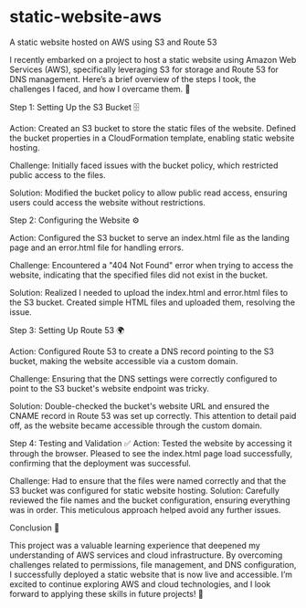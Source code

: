 # static-website-aws
A static website hosted on AWS using S3 and Route 53

I recently embarked on a project to host a static website using Amazon Web Services (AWS), specifically leveraging S3 for storage and Route 53 for DNS management. Here’s a brief overview of the steps I took, the challenges I faced, and how I overcame them. 🚀

Step 1: Setting Up the S3 Bucket 🗄️

Action: Created an S3 bucket to store the static files of the website. Defined the bucket properties in a CloudFormation template, enabling static website hosting.

Challenge: Initially faced issues with the bucket policy, which restricted public access to the files.

Solution: Modified the bucket policy to allow public read access, ensuring users could access the website without restrictions.

Step 2: Configuring the Website ⚙️

Action: Configured the S3 bucket to serve an index.html file as the landing page and an error.html file for handling errors.

Challenge: Encountered a "404 Not Found" error when trying to access the website, indicating that the specified files did not exist in the bucket.

Solution: Realized I needed to upload the index.html and error.html files to the S3 bucket. Created simple HTML files and uploaded them, resolving the issue.

Step 3: Setting Up Route 53 🌍

Action: Configured Route 53 to create a DNS record pointing to the S3 bucket, making the website accessible via a custom domain.

Challenge: Ensuring that the DNS settings were correctly configured to point to the S3 bucket's website endpoint was tricky.

Solution: Double-checked the bucket's website URL and ensured the CNAME record in Route 53 was set up correctly. This attention to detail paid off, as the website became accessible through the custom domain.

Step 4: Testing and Validation ✅
Action: Tested the website by accessing it through the browser. Pleased to see the index.html page load successfully, confirming that the deployment was successful.

Challenge: Had to ensure that the files were named correctly and that the S3 bucket was configured for static website hosting.
Solution: Carefully reviewed the file names and the bucket configuration, ensuring everything was in order. This meticulous approach helped avoid any further issues.

Conclusion 🎉

This project was a valuable learning experience that deepened my understanding of AWS services and cloud infrastructure. By overcoming challenges related to permissions, file management, and DNS configuration, I successfully deployed a static website that is now live and accessible.
I’m excited to continue exploring AWS and cloud technologies, and I look forward to applying these skills in future projects! 🌟
